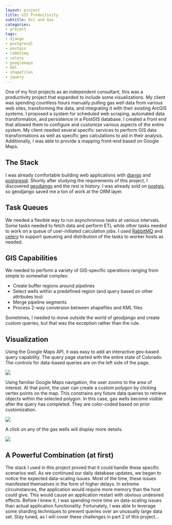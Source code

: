 ```yaml
---
layout: project
title: GIS Productivity
subtitle: Oil and Gas
categories:
- project
tags:
- django
- postgresql
- postgis
- rabbitmq
- celery
- googlemaps
- kml
- shapefiles
- jquery
---
```


One of my first projects as an independent consultant, this was a productivity project that expanded to include some visualizations. My client was spending countless hours manually pulling gas well data from various web sites, transforming the data, and integrating it with their existing ArcGIS systems. I proposed a system for scheduled web scraping, automated data transformation, and persistence in a PostGIS database. I created a front end that allowed them to configure and customize various aspects of the entire system. My client needed several specific services to perform GIS data transformations as well as specific geo calculations to aid in their analysis. Additionally, I was able to provide a mapping front-end based on Google Maps.

## The Stack
I was already comfortable building web applications with [django][django] and [postgresql][postgresql]. Shortly after studying the requirements of this project, I discovered [geodjango][geodjango] and the rest is history. I was already sold on [postgis][postgis], so geodjango saved me a ton of work at the ORM layer.

## Task Queues
We needed a flexible way to run asynchronous tasks at various intervals. Some tasks needed to fetch data and perform ETL while other tasks needed to work on a queue of user-initiated calculation jobs. I used [RabbitMQ][rabbitmq] and [celery][celery] to support queueing and distribution of the tasks to worker hosts as needed.

## GIS Capabilities
We needed to perform a variety of GIS-specific operations ranging from simple to somewhat complex:

* Create buffer regions around pipelines
* Select wells within a predefined region (and query based on other attributes too)
* Merge pipeline segments
* Process 2-way conversion between shapefiles and KML files

Sometimes, I needed to move outside the world of geodjango and create custom queries, but that was the exception rather than the rule.

## Visualization
Using the Google Maps API, it was easy to add an interactive geo-based query capability. The query page started with the entire state of Colorado. The controls for data-based queries are on the left side of the page.

![][state]

Using familiar Google Maps navigation, the user zooms to the area of interest. At that point, the user can create a custom polygon by clicking vertex points on the map. This constrains any future data queries to retrieve objects within the selected polygon. In this case, gas wells become visible after the query has completed. They are color-coded based on prior customization.

![][select]

A click on any of the gas wells will display more details.

![][meta]

## A Powerful Combination (at first)
The stack I used in this project proved that it could handle these specific scenarios well. As we continued our daily database updates, we began to notice the expected data-scaling issues. Most of the time, these issues manifested themselves in the form of higher delays. In extreme circumstances, the application would require more memory than the host could give. This would cause an application restart with obvious undesired effects. Before I knew it, I was spending more time on data-scaling issues than actual application functionality. Fortunately, I was able to leverage some sharding techniques to prevent queries over an unusually large data set. Stay tuned, as I will cover these challenges in part 2 of this project...


[django]: https://www.djangoproject.com/
[postgresql]: http://www.postgresql.org/
[geodjango]: http://geodjango.org/
[postgis]: http://postgis.net/
[rabbitmq]: http://www.rabbitmq.com
[celery]: http://www.celeryproject.org
[state]: /assets/images/gogis-state.png
[select]: /assets/images/gogis-select.png
[meta]: /assets/images/gogis-meta.png
